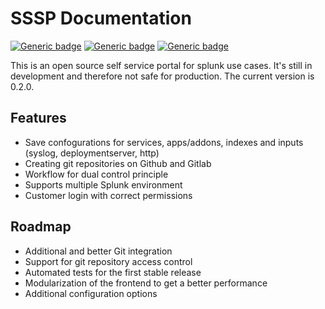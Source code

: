 # SSSP Documentation

[![Generic badge](https://img.shields.io/badge/status-alpha-red.svg)](https://github.com/rafiwicht/sssp/)
[![Generic badge](https://img.shields.io/badge/documentation-yes-green.svg)](https://rafiwicht.github.io/sssp/)
[![Generic badge](https://img.shields.io/badge/maintened-yes-green.svg)](https://github.com/rafiwicht/)

This is an open source self service portal for splunk use cases. It's still in development and therefore not safe for production. The current version is 0.2.0.

## Features

- Save confogurations for services, apps/addons, indexes and inputs (syslog, deploymentserver, http)
- Creating git repositories on Github and Gitlab
- Workflow for dual control principle
- Supports multiple Splunk environment
- Customer login with correct permissions

## Roadmap

- Additional and better Git integration
- Support for git repository access control
- Automated tests for the first stable release
- Modularization of the frontend to get a better performance
- Additional configuration options
